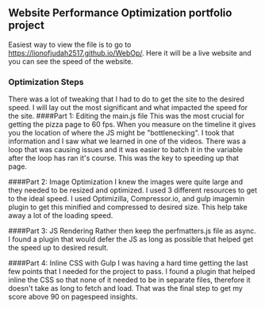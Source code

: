 ## Website Performance Optimization portfolio project

 Easiest way to view the file is to go to https://lionofjudah2517.github.io/WebOp/. Here it will be a live website and you can see the speed of the website.

### Optimization Steps
  There was a lot of tweaking that I had to do to get the site to the desired speed. I will lay out the most significant and what impacted the speed for the site.
####Part 1: Editing the main.js file
 This was the most crucial for getting the pizza page to 60 fps. When you measure on the timeline it gives you the location of where the JS might be "bottlenecking". I took that information and I saw what we learned in one of the videos. There was a loop that was causing issues and it was easier to batch it in the variable after the loop has ran it's course. This was the key to speeding up that page.

####Part 2: Image Optimization
I knew the images were quite large and they needed to be resized and optimized. I used 3 different resources to get to the ideal speed. I used Optimizilla, Compressor.io, and gulp imagemin plugin to get this minified and compressed to desired size. This help take away a lot of the loading speed.

####Part 3: JS Rendering
Rather then keep the perfmatters.js file as async. I found a plugin that would defer the JS as long as possible that helped get the speed up to desired result.

####Part 4: Inline CSS with Gulp
I was having a hard time getting the last few points that I needed for the project to pass. I found a plugin that helped inline the CSS so that none of it needed to be in separate files, therefore it doesn't take as long to fetch and load. That was the final step to get my score above 90 on pagespeed insights.
